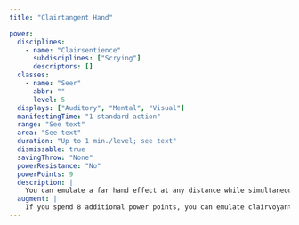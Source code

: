 ```yaml
---
title: "Clairtangent Hand"

power:
  disciplines:
    - name: "Clairsentience"
      subdisciplines: ["Scrying"]
      descriptors: []
  classes:
    - name: "Seer"
      abbr: ""
      level: 5
  displays: ["Auditory", "Mental", "Visual"]
  manifestingTime: "1 standard action"
  range: "See text"
  area: "See text"
  duration: "Up to 1 min./level; see text"
  dismissable: true
  savingThrow: "None"
  powerResistance: "No"
  powerPoints: 9
  description: |
    You can emulate a far hand effect at any distance while simultaneously emulating clairvoyant sense to target your far hand; see the appropriate power descriptions. Clairtangent hand's duration is up to 1 minute per level when used with a far hand effect.
  augment: |
    If you spend 8 additional power points, you can emulate clairvoyant sense in conjunction with either telekinetic force, telekinetic maneuver, or telekinetic thrust, but this power's duration expires as soon as any of the noted telekinetic powers deals damage.
---
```

